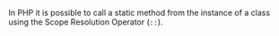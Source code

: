 In PHP it is possible to call a static method from the instance of a class using the Scope Resolution Operator (`::`).